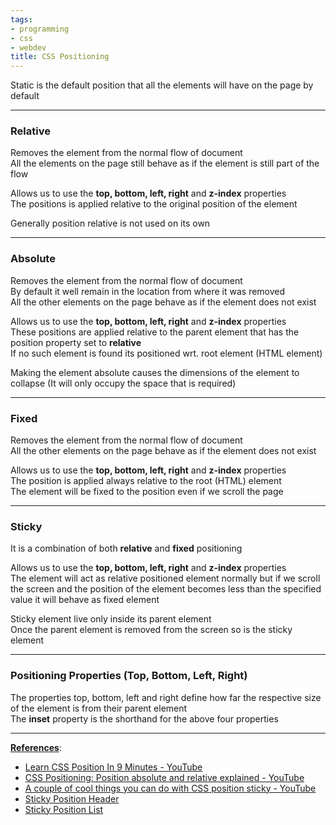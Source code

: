 ```yaml
---
tags:
- programming
- css
- webdev
title: CSS Positioning
---
```


Static is the default position that all the elements will have on the page by default

---

### Relative

Removes the element from the normal flow of document  
All the elements on the page still behave as if the element is still part of the flow

Allows us to use the **top, bottom, left, right** and **z-index** properties  
The positions is applied relative to the original position of the element

Generally position relative is not used on its own

---

### Absolute

Removes the element from the normal flow of document  
By default it well remain in the location from where it was removed  
All the other elements on the page behave as if the element does not exist

Allows us to use the **top, bottom, left, right** and **z-index** properties  
These positions are applied relative to the parent element that has the position property set to **relative**  
If no such element is found its positioned wrt. root element (HTML element)

Making the element absolute causes the dimensions of the element to collapse (It will only occupy the space that is required)

---

### Fixed

Removes the element from the normal flow of document  
All the other elements on the page behave as if the element does not exist

Allows us to use the **top, bottom, left, right** and **z-index** properties  
The position is applied always relative to the root (HTML) element  
The element will be fixed to the position even if we scroll the page

---

### Sticky

It is a combination of both **relative** and **fixed** positioning

Allows us to use the **top, bottom, left, right** and **z-index** properties  
The element will act as relative positioned element normally but if we scroll the screen and the position of the element becomes less than the specified value it will behave as fixed element

Sticky element live only inside its parent element  
Once the parent element is removed from the screen so is the sticky element

---

### Positioning Properties (Top, Bottom, Left, Right)

The properties top, bottom, left and right define how far the respective size of the element is from their parent element  
The **inset** property is the shorthand for the above four properties

---

**<u>References</u>**:

* [Learn CSS Position In 9 Minutes - YouTube](https://www.youtube.com/watch?v=jx5jmI0UlXU)
* [CSS Positioning: Position absolute and relative explained - YouTube](https://www.youtube.com/watch?v=P6UgYq3J3Qs)
* [A couple of cool things you can do with CSS position sticky - YouTube](https://www.youtube.com/watch?v=8TyoihVGErI)
* [Sticky Position Header](https://codepen.io/WebDevSimplified/pen/wYmEPz)
* [Sticky Position List](https://codepen.io/WebDevSimplified/pen/pxLOVp)